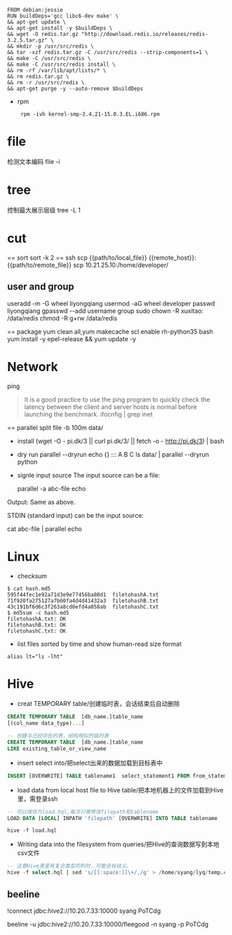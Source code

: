



```
FROM debian:jessie
RUN buildDeps='gcc libc6-dev make' \
&& apt-get update \
&& apt-get install -y $buildDeps \
&& wget -O redis.tar.gz "http://download.redis.io/releases/redis-3.2.5.tar.gz" \
&& mkdir -p /usr/src/redis \
&& tar -xzf redis.tar.gz -C /usr/src/redis --strip-components=1 \
&& make -C /usr/src/redis \
&& make -C /usr/src/redis install \
&& rm -rf /var/lib/apt/lists/* \
&& rm redis.tar.gz \
&& rm -r /usr/src/redis \
&& apt-get purge -y --auto-remove $buildDeps
```


- rpm

  ```
   rpm -ivh kernel-smp-2.4.21-15.0.3.EL.i686.rpm
  ```

# file

检测文本编码
file -i

# tree
控制最大展示层级
tree -L 1

# cut

== sort
sort -k 2
== ssh
scp {{path/to/local_file}} {{remote_host}}:{{path/to/remote_file}}
scp  10.21.25.10:/home/developer/

## user and group

useradd -m -G wheel liyongqiang
usermod -aG wheel developer
passwd liyongqiang
gpasswd --add username group
sudo chown -R xuxitao: /data/redis
chmod -R g+rw /data/redis

== package
yum clean all,yum makecache
scl enable rh-python35 bash
yum install -y epel-release && yum update -y

# Network

ping
>  It is a good practice to use the ping program to quickly check the latency between the client and server hosts is normal before launching the benchmark.
>  ifocnfig | grep inet

== parallel
 split file -b 100m data/

- install
   (wget -O - pi.dk/3 || curl pi.dk/3/ || fetch -o - http://pi.dk/3) | bash
- dry run
  parallel --dryrun echo {} ::: A B C
  ls data/ | parallel --dryrun python
- signle input source
  The input source can be a file:

  parallel -a abc-file echo

Output: Same as above.

STDIN (standard input) can be the input source:

  cat abc-file | parallel echo

# Linux

- checksum

```shell
$ cat hash.md5
595f44fec1e92a71d3e9e77456ba80d1  filetohashA.txt
71f920fa275127a7b60fa4d4d41432a3  filetohashB.txt
43c191bf6d6c3f263a8cd0efd4a058ab  filetohashC.txt
$ md5sum -c hash.md5
filetohashA.txt: OK
filetohashB.txt: OK
filetohashC.txt: OK
```

- list files sorted by time and show human-read size format
```shell
alias lt="ls -lht"
```


# Hive

- creat TEMPORARY table/创建临时表，会话结束后自动删除
```SQL
CREATE TEMPORARY TABLE  [db_name.]table_name
[(col_name data_type)...]
```
```SQL
-- 创建与已经存在的表，结构相似的临时表
CREATE TEMPORARY TABLE  [db_name.]table_name
LIKE existing_table_or_view_name
```

- insert select into/把select出来的数据加载到目标表中
```SQL
INSERT [OVERWRITE] TABLE tablename1  select_statement1 FROM from_statement;
```

- load data from local host file to Hive table/把本地机器上的文件加载到Hive里，需登录ssh
```SQL
-- 可以保存为load.hql,每次只需修改filepath和tablename
LOAD DATA [LOCAL] INPATH 'filepath' [OVERWRITE] INTO TABLE tablename
```
```shell
hive -f load.hql
```

- Writing data into the filesystem from queries/把Hive的查询数据写到本地csv文件
```SQL
-- 注意Hive表里有复合类型的列时，可能会有歧义。
hive -f select.hql | sed 's/[[:space:]]\+/,/g' > /home/syang/lyq/temp.csv
```

## beeline
!connect jdbc:hive2://10.20.7.33:10000 syang PoTCdg

beeline -u jdbc:hive2://10.20.7.33:10000/fleegood -n syang -p PoTCdg
